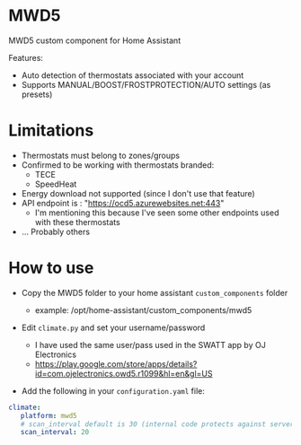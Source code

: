 # MWD5
MWD5 custom component for Home Assistant

Features:
- Auto detection of thermostats associated with your account
- Supports MANUAL/BOOST/FROSTPROTECTION/AUTO settings (as presets)


# Limitations
 - Thermostats must belong to zones/groups
 - Confirmed to be working with thermostats branded:
   - TECE
   - SpeedHeat
 - Energy download not supported (since I don't use that feature)
 - API endpoint is : "https://ocd5.azurewebsites.net:443"
   - I'm mentioning this because I've seen some other endpoints used with these thermostats
 - ... Probably others
 

# How to use
- Copy the MWD5 folder to your home assistant `custom_components` folder
  - example: /opt/home-assistant/custom_components/mwd5
- Edit `climate.py` and set your username/password
   - I have used the same user/pass used in the SWATT app by OJ Electronics
   - https://play.google.com/store/apps/details?id=com.ojelectronics.owd5.r1099&hl=en&gl=US
   
- Add the following in your `configuration.yaml` file:
```yaml
climate:
   platform: mwd5
   # scan_interval default is 30 (internal code protects against server bashing)
   scan_interval: 20
```
